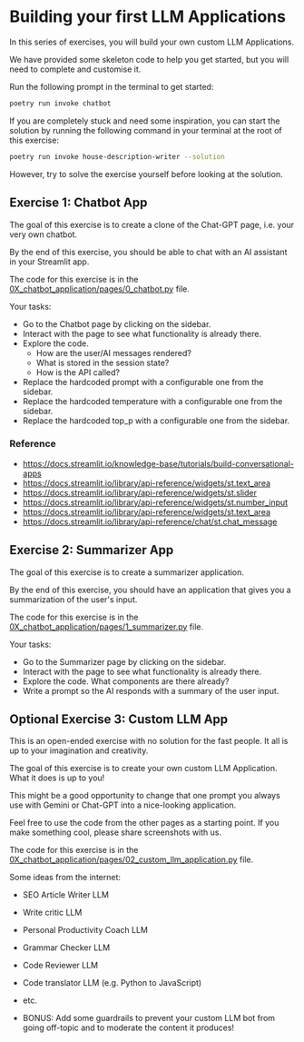 # Building your first LLM Applications

In this series of exercises, you will build your own custom LLM Applications.

We have provided some skeleton code to help you get started, but you will need to complete and customise it.

Run the following prompt in the terminal to get started:

```bash
poetry run invoke chatbot
```

If you are completely stuck and need some inspiration, you can start the solution by running the following command in your terminal at the root of this exercise:

```bash
poetry run invoke house-description-writer --solution
```

However, try to solve the exercise yourself before looking at the solution.

## Exercise 1: Chatbot App
The goal of this exercise is to create a clone of the Chat-GPT page, i.e. your very own chatbot.

By the end of this exercise, you should be able to chat with an AI assistant in your Streamlit app.

The code for this exercise is in the [0X_chatbot_application/pages/0_chatbot.py](./pages/0_chatbot.py) file.

Your tasks:
- Go to the Chatbot page by clicking on the sidebar.
- Interact with the page to see what functionality is already there.
- Explore the code.
    - How are the user/AI messages rendered?
    - What is stored in the session state?
    - How is the API called?
- Replace the hardcoded prompt with a configurable one from the sidebar.
- Replace the hardcoded temperature with a configurable one from the sidebar.
- Replace the hardcoded top_p with a configurable one from the sidebar.

### Reference
- https://docs.streamlit.io/knowledge-base/tutorials/build-conversational-apps
- https://docs.streamlit.io/library/api-reference/widgets/st.text_area
- https://docs.streamlit.io/library/api-reference/widgets/st.slider
- https://docs.streamlit.io/library/api-reference/widgets/st.number_input
- https://docs.streamlit.io/library/api-reference/widgets/st.text_area
- https://docs.streamlit.io/library/api-reference/chat/st.chat_message


## Exercise 2: Summarizer App
The goal of this exercise is to create a summarizer application.

By the end of this exercise, you should have an application that gives you a summarization of the user's input.

The code for this exercise is in the [0X_chatbot_application/pages/1_summarizer.py](./pages/1_summarizer.py) file.

Your tasks:
- Go to the Summarizer page by clicking on the sidebar.
- Interact with the page to see what functionality is already there.
- Explore the code. What components are there already?
- Write a prompt so the AI responds with a summary of the user input.

## Optional Exercise 3: Custom LLM App
This is an open-ended exercise with no solution for the fast people.
It all is up to your imagination and creativity.

The goal of this exercise is to create your own custom LLM Application.
What it does is up to you!

This might be a good opportunity to change that one prompt you always use with Gemini or Chat-GPT into a nice-looking application.

Feel free to use the code from the other pages as a starting point.
If you make something cool, please share screenshots with us.

The code for this exercise is in the [0X_chatbot_application/pages/02_custom_llm_application.py](./pages/2_custom_llm_application.py) file.

Some ideas from the internet:
- SEO Article Writer LLM
- Write critic LLM
- Personal Productivity Coach LLM
- Grammar Checker LLM
- Code Reviewer LLM
- Code translator LLM (e.g. Python to JavaScript)
- etc.

- BONUS: Add some guardrails to prevent your custom LLM bot from going off-topic and to moderate the content it produces!
